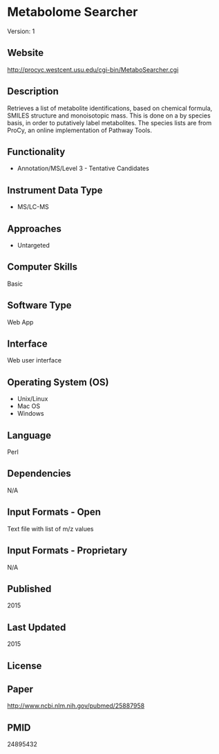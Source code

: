# Metabolome Searcher
Version: 1

## Website
http://procyc.westcent.usu.edu/cgi-bin/MetaboSearcher.cgi

## Description
Retrieves a list of metabolite identifications, based on chemical formula, SMILES structure and monoisotopic mass. This is done on a by species basis, in order to putatively label metabolites. The species lists are from ProCy, an online implementation of Pathway Tools.

## Functionality
- Annotation/MS/Level 3 - Tentative Candidates

## Instrument Data Type
- MS/LC-MS

## Approaches
- Untargeted

## Computer Skills
Basic

## Software Type
Web App

## Interface
Web user interface

## Operating System (OS)
- Unix/Linux
- Mac OS
- Windows

## Language
Perl

## Dependencies
N/A

## Input Formats - Open
Text file with list of m/z values

## Input Formats - Proprietary
N/A

## Published
2015

## Last Updated
2015

## License

## Paper
http://www.ncbi.nlm.nih.gov/pubmed/25887958

## PMID
24895432
